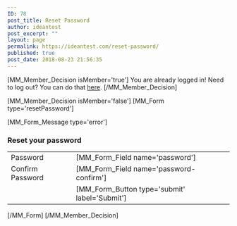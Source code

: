```yaml
---
ID: 78
post_title: Reset Password
author: ideantest
post_excerpt: ""
layout: page
permalink: https://ideantest.com/reset-password/
published: true
post_date: 2018-08-23 21:56:35
---
```

[MM_Member_Decision isMember='true']
You are already logged in! Need to log out? You can do that <a href="[MM_CorePage_Link type='logout']" title="Log out">here</a>.
[/MM_Member_Decision]

[MM_Member_Decision isMember='false']
[MM_Form type='resetPassword']
<div class="mm-resetpassword">
[MM_Form_Message type='error']

<h3>Reset your password</h3>

<table>
    <tr>
      	<td class="mm-label-column">
      		<span class='mm-label'>Password</span>
      	</td>
      	<td class="mm-field-column">
      		[MM_Form_Field name='password']
      	</td>
    </tr>
    <tr>
      	<td class="mm-label-column">
      		<span class='mm-label'>Confirm Password</span>
      	</td>
      	<td class="mm-field-column">
      		[MM_Form_Field name='password-confirm']
      	</td>
    </tr>
    <tr>
      	<td class="mm-label-column"></td>
      	<td class="mm-field-column">
      		[MM_Form_Button type='submit' label='Submit']
      	</td>
    </tr>
</table>
</div>
[/MM_Form]
[/MM_Member_Decision]